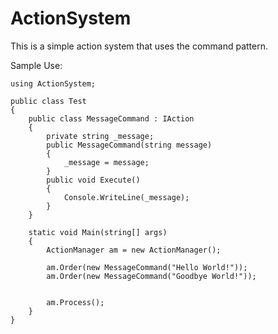 # ActionSystem
This is a simple action system that uses the command pattern.

Sample Use:

```
using ActionSystem;

public class Test
{
    public class MessageCommand : IAction
    {
        private string _message;
        public MessageCommand(string message)
        {
            _message = message;
        }
        public void Execute()
        {
            Console.WriteLine(_message);
        }
    }

    static void Main(string[] args)
    {
        ActionManager am = new ActionManager();

        am.Order(new MessageCommand("Hello World!"));
        am.Order(new MessageCommand("Goodbye World!"));


        am.Process();
    }
}

```

